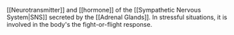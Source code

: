 [[Neurotransmitter]] and [[hormone]] of the [[Sympathetic Nervous System|SNS]] secreted by the [[Adrenal Glands]]. In stressful situations, it is involved in the body's the fight-or-flight response.